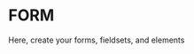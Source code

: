 FORM
====================================================

Here, create your forms, fieldsets, and elements